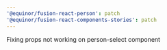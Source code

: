 ```yaml
---
'@equinor/fusion-react-person': patch
'@equinor/fusion-react-components-stories': patch
---
```


Fixing props not working on person-select component
